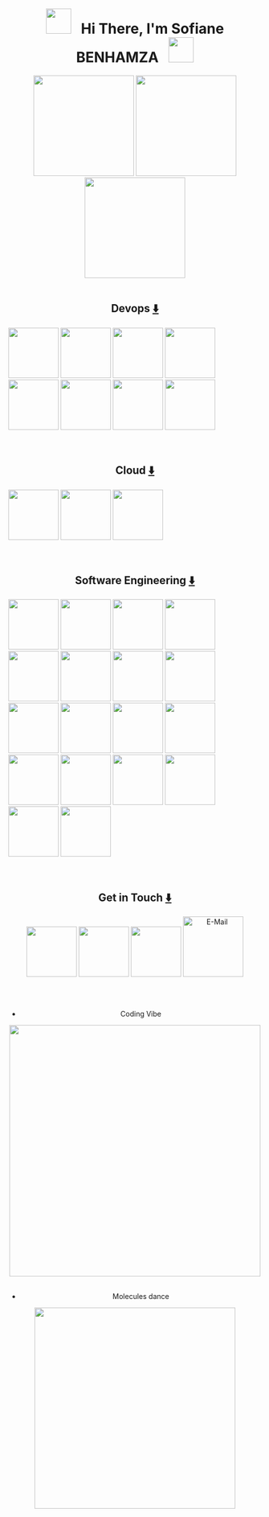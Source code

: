 <div align="center">

# <img src="https://user-images.githubusercontent.com/74038190/213844263-a8897a51-32f4-4b3b-b5c2-e1528b89f6f3.png" width="50px" /> &nbsp; Hi There, I'm Sofiane BENHAMZA &nbsp; <img src="https://user-images.githubusercontent.com/74038190/213844263-a8897a51-32f4-4b3b-b5c2-e1528b89f6f3.png" width="50px" />

<div align="center">
  <img src="https://user-images.githubusercontent.com/74038190/213866269-5d00981c-7c98-46d7-8a8e-16f462f15227.gif" width="200" />
  <img src="https://user-images.githubusercontent.com/74038190/213866269-5d00981c-7c98-46d7-8a8e-16f462f15227.gif" width="200" />
  <img src="https://user-images.githubusercontent.com/74038190/213866269-5d00981c-7c98-46d7-8a8e-16f462f15227.gif" width="200" />
</div>
 


<br>


## Devops [⬇️](#--gifs-for-readme--)
  
<div align="left">
<!-- React  next js ts -->
<img src="https://i.pinimg.com/originals/f5/5e/80/f55e8059ea945abfd6804b887dd4a0af.gif" width="100">
<img src="https://i0.wp.com/codeblog.dotsandbrackets.com/wp-content/uploads/2016/10/compose-logo.jpg?ssl=1" width="100">
<img src="https://upload.wikimedia.org/wikipedia/commons/e/e9/Jenkins_logo.svg" width="100">
<img src="https://www.svgrepo.com/show/354447/terraform-icon.svg" width="100">
<img src="https://user-images.githubusercontent.com/74038190/212281775-b468df30-4edc-4bf8-a4ee-f52e1aaddc86.gif" width="100">
<img src="https://encrypted-tbn0.gstatic.com/images?q=tbn:ANd9GcS05vpEdPSz5QnpMNl4OiCfG1jHutpt3v7Ucw&s" width="100">
<img src="https://img-c.udemycdn.com/course/750x422/3930400_0bea.jpg" width="100">
<img src="https://sue.eu/wp-content/uploads/sites/6/2022/06/kubernetes-logo-920x920-sue-v0.png" width="100">

</div>
<br><br>  

## Cloud [⬇️](#--gifs-for-readme--)
  
<div align="left">
<!-- React  next js ts -->
<img src="https://miro.medium.com/v2/resize:fit:679/0*FJJugDwO6kMmcIpz.gif" width="100">
<img src="https://encrypted-tbn0.gstatic.com/images?q=tbn:ANd9GcQ3Ng6IpyLfhL6gqf1Yxlpb48T_6QBxbLCMEcU4IntwTjH_gndwiAP11GYFsCTJMJdeOrs&usqp=CAU" width="100">
<img src="https://i.pinimg.com/originals/f8/69/2c/f8692cb6767a74417c015360cd453b5b.gif" width="100">

</div>
<br><br>  


## Software Engineering [⬇️](#--gifs-for-readme--)
  
<div align="left">
<!-- React  next js ts -->
<img src="https://user-images.githubusercontent.com/74038190/212257467-871d32b7-e401-42e8-a166-fcfd7baa4c6b.gif" width="100">
<img src="https://miro.medium.com/v2/resize:fit:1400/1*kRpcLblCI85FYhvmTxjt3Q.gif" width="100">
<img src="https://user-images.githubusercontent.com/74038190/212257454-16e3712e-945a-4ca2-b238-408ad0bf87e6.gif" width="100">
<img src="https://w7.pngwing.com/pngs/915/519/png-transparent-typescript-hd-logo-thumbnail.png" width="100">


<img src="https://user-images.githubusercontent.com/74038190/212257472-08e52665-c503-4bd9-aa20-f5a4dae769b5.gif" width="100">

<img src="https://maxmautner.com/public/images/django.gif" width="100">
<img src="https://encrypted-tbn0.gstatic.com/images?q=tbn:ANd9GcSgu8cRVSRm96BF4FEJ4DA9IROZYI1wYR0RRA&s" width="100">

<img src="https://user-images.githubusercontent.com/74038190/212257468-1e9a91f1-b626-4baa-b15d-5c385dfa7ed2.gif" width="100">
<img src="https://user-images.githubusercontent.com/74038190/212257465-7ce8d493-cac5-494e-982a-5a9deb852c4b.gif" width="100">
<img src="https://user-images.githubusercontent.com/74038190/212281756-450d3ffa-9335-4b98-a965-db8a18fee927.gif" width="100">
<img src="https://user-images.githubusercontent.com/74038190/212280805-9bcb336b-8c55-46a8-abf8-ff286ab55472.gif" width="100">
  
<img src="https://github.com/Anmol-Baranwal/Cool-GIFs-For-GitHub/assets/74038190/29fd6286-4e7b-4d6c-818f-c4765d5e39a9" width="100">
<img src="https://github.com/Anmol-Baranwal/Cool-GIFs-For-GitHub/assets/74038190/67f477ed-6624-42da-99f0-1a7b1a16eecb" width="100">
<img src="https://github.com/Anmol-Baranwal/Cool-GIFs-For-GitHub/assets/74038190/3fb2cdf6-8920-462e-87a4-95af376418aa" width="100">
<img src="https://github.com/Anmol-Baranwal/Cool-GIFs-For-GitHub/assets/74038190/de038172-e903-4951-926c-755878deb0b4" width="100">
<img src="https://api.pgxn.org/src/postgresql_anonymizer/postgresql_anonymizer-0.2.1/postgresql_anonymizer.logo.static.gif" width="100">
<img src="https://media4.giphy.com/media/vISmwpBJUNYzukTnVx/giphy.gif?cid=6c09b9525fxgr7s74wzicwwjgxlnqy1ay9mc5v8qcvgc83ne&ep=v1_gifs_search&rid=giphy.gif&ct=g" width="100">
<img src="https://github.com/Anmol-Baranwal/Cool-GIFs-For-GitHub/assets/74038190/398b19b1-9aae-4c1f-8bc0-d172a2c08d68" width="100">


</div>
<br><br>    

## Get in Touch [⬇️](#--gifs-for-readme--)

<img src="https://user-images.githubusercontent.com/74038190/235294012-0a55e343-37ad-4b0f-924f-c8431d9d2483.gif" width="100">
<img src="https://user-images.githubusercontent.com/74038190/235294015-47144047-25ab-417c-af1b-6746820a20ff.gif" width="100">
<img src="https://user-images.githubusercontent.com/74038190/235294019-40007353-6219-4ec5-b661-b3c35136dd0b.gif" width="100">
<img src="https://user-images.githubusercontent.com/74038190/216122065-2f028bae-25d6-4a3c-bc9f-175394ed5011.png" alt="E-Mail" width="120" />

<br><br>


- Coding Vibe
<img src="https://user-images.githubusercontent.com/74038190/212749447-bfb7e725-6987-49d9-ae85-2015e3e7cc41.gif" width="500">
<br><br>


- Molecules dance
<img src="https://github.com/Anmol-Baranwal/Cool-GIFs-For-GitHub/assets/74038190/7b282ec6-fcc3-4600-90a7-2c3140549f58" width="400">
<br><br>
